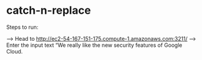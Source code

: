 # catch-n-replace

Steps to run:

--> Head to http://ec2-54-167-151-175.compute-1.amazonaws.com:3211/ 
--> Enter the input text 
“We really like the new security features of Google Cloud.

